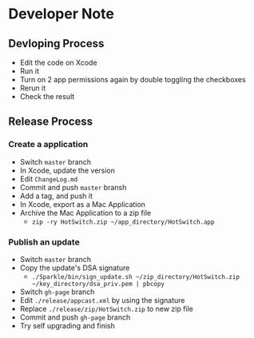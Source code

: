 # Developer Note

## Devloping Process

- Edit the code on Xcode
- Run it
- Turn on 2 app permissions again by double toggling the checkboxes
- Rerun it
- Check the result

## Release Process

### Create a application
- Switch `master` branch
- In Xcode, update the version
- Edit `ChangeLog.md`
- Commit and push `master` bransh
- Add a tag, and push it
- In Xcode, export as a Mac Application
- Archive the Mac Application to a zip file
  - `zip -ry HotSwitch.zip ~/app_directory/HotSwitch.app`

### Publish an update
- Switch `master` branch
- Copy the update's DSA signature
  - `./Sparkle/bin/sign_update.sh ~/zip_directory/HotSwitch.zip ~/key_directory/dsa_priv.pem | pbcopy`
- Switch `gh-page` branch
- Edit `./release/appcast.xml` by using the signature
- Replace `./release/zip/HotSwitch.zip` to new zip file
- Commit and push `gh-page` branch
- Try self upgrading and finish

